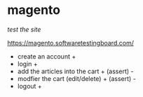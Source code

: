 # magento

_test the site_

https://magento.softwaretestingboard.com/

* create an account +
* login +
* add the articles into the cart +
    (assert) -
* modfier the cart (edit/delete) +
    (assert) -
* logout +